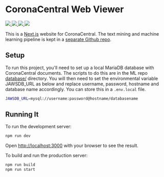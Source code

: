 # CoronaCentral Web Viewer

<p>
<a href="https://coronacentral.ai/">
   <img src="https://img.shields.io/badge/corona-central-b01515.svg" />
</a>
<a href="https://doi.org/10.5281/zenodo.4383289">
   <img src="https://img.shields.io/badge/data-download-blue.svg" />
</a>
<a href="https://doi.org/10.1101/2020.12.21.423860">
   <img src="https://img.shields.io/badge/bioRxiv-preprint-67baea.svg" />
</a>
<a href="https://github.com/jakelever/corona-ml">
   <img src="https://img.shields.io/badge/ml-code-darkgreen.svg" />
</a>
</p>

This is a [Next.js](https://nextjs.org/) website for CoronaCentral. The text mining and machine learning pipeline is kept in a [separate Github repo](https://github.com/jakelever/corona-ml).

## Setup

To run this project, you'll need to set up a local MariaDB database with CoronaCentral documents. The scripts to do this are in the ML repo [database/](https://github.com/jakelever/corona-ml/tree/master/database) directory. You will then need to set the environmental variable JAWSDB_URL as below and replace username, password, hostname and database name accordingly. You can store this in a `.env.local` file.

```bash
JAWSDB_URL=mysql://username:password@hostname/databasename
```

## Running It

To run the development server:

```bash
npm run dev
```

Open [http://localhost:3000](http://localhost:3000) with your browser to see the result.

To build and run the production server:

```bash
npm run build
npm run start
```
